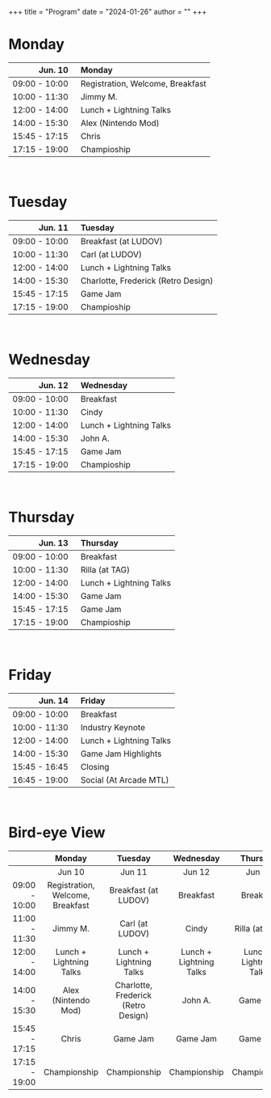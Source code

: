 +++
title = "Program"
date = "2024-01-26"
author = ""
+++

# Monday

| Jun. 10 | &nbsp; Monday |
|---:|:---|
| 09:00 - 10:00 | &nbsp; Registration, Welcome, Breakfast |
| 10:00 - 11:30 | &nbsp; Jimmy M. |
| 12:00 - 14:00 | &nbsp; Lunch + Lightning Talks |
| 14:00 - 15:30 | &nbsp; Alex (Nintendo Mod) |
| 15:45 - 17:15 | &nbsp; Chris |
| 17:15 - 19:00 | &nbsp; Champioship |

<br/>

# Tuesday

| Jun. 11 | &nbsp; Tuesday |
|---:|:---|
| 09:00 - 10:00 | &nbsp; Breakfast (at LUDOV) |
| 10:00 - 11:30 | &nbsp; Carl (at LUDOV) |
| 12:00 - 14:00 | &nbsp; Lunch + Lightning Talks |
| 14:00 - 15:30 | &nbsp; Charlotte, Frederick (Retro Design) |
| 15:45 - 17:15 | &nbsp; Game Jam |
| 17:15 - 19:00 | &nbsp; Champioship |

<br/>

# Wednesday

| Jun. 12 | &nbsp; Wednesday |
|---:|:---|
| 09:00 - 10:00 | &nbsp; Breakfast |
| 10:00 - 11:30 | &nbsp; Cindy |
| 12:00 - 14:00 | &nbsp; Lunch + Lightning Talks |
| 14:00 - 15:30 | &nbsp; John A. |
| 15:45 - 17:15 | &nbsp; Game Jam |
| 17:15 - 19:00 | &nbsp; Champioship |

<br/>

# Thursday

| Jun. 13 | &nbsp; Thursday |
|---:|:---|
| 09:00 - 10:00 | &nbsp; Breakfast |
| 10:00 - 11:30 | &nbsp; Rilla (at TAG) |
| 12:00 - 14:00 | &nbsp; Lunch + Lightning Talks |
| 14:00 - 15:30 | &nbsp; Game Jam |
| 15:45 - 17:15 | &nbsp; Game Jam |
| 17:15 - 19:00 | &nbsp; Champioship |

<br/>

# Friday

| Jun. 14 | &nbsp; Friday |
|---:|:---|
| 09:00 - 10:00 | &nbsp; Breakfast |
| 10:00 - 11:30 | &nbsp; Industry Keynote |
| 12:00 - 14:00 | &nbsp; Lunch + Lightning Talks |
| 14:00 - 15:30 | &nbsp; Game Jam Highlights |
| 15:45 - 16:45 | &nbsp; Closing |
| 16:45 - 19:00 | &nbsp; Social (At Arcade MTL) |

<br/>

# Bird-eye View

|  | Monday | Tuesday | Wednesday | Thursday | Friday |
|---:|:---:|:---:|:---:|:---:|:---:|
|  | Jun 10 | Jun 11 | Jun 12 | Jun 13 | Jun 14 |
| 09:00 - 10:00 | Registration, Welcome, Breakfast | Breakfast (at LUDOV) | Breakfast | Breakfast | Breakfast |
| 11:00 - 11:30 | Jimmy M. | Carl (at LUDOV) | Cindy | Rilla (at TAG) | Industry Keynote |
| 12:00 - 14:00 | Lunch + Lightning Talks | Lunch + Lightning Talks | Lunch + Lightning Talks | Lunch + Lightning Talks | Lunch + Lightning Talks |
| 14:00 - 15:30 | Alex (Nintendo Mod) | Charlotte, Frederick (Retro Design) | John A. | Game Jam | Game Jam Highlights |
| 15:45 - 17:15 | Chris | Game Jam | Game Jam | Game Jam | Closing |
| 17:15 - 19:00 | Championship | Championship | Championship | Championship | Social (at Arcade MTL) |
